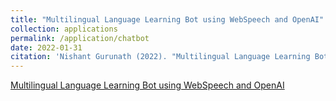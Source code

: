 ```yaml
---
title: "Multilingual Language Learning Bot using WebSpeech and OpenAI"
collection: applications
permalink: /application/chatbot
date: 2022-01-31
citation: 'Nishant Gurunath (2022). "Multilingual Language Learning Bot using WebSpeech and OpenAI".'
---
```


[Multilingual Language Learning Bot using WebSpeech and OpenAI](https://voracious-grateful-phosphorus.glitch.me/)